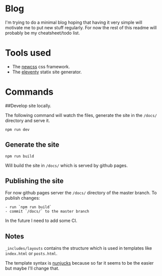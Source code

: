 # Blog

I'm trying to do a minimal blog hoping that having it very simple will motivate me to put new stuff regularly.
For now the rest of this readme will probably be my cheatsheet/todo list.

# Tools used

- The [newcss](https://newcss.net/) css framework.
- The [eleventy](https://www.11ty.dev/) statix site generator.

# Commands

##Develop site locally.

The following command will watch the files, generate the site in the `/docs/` directory and serve it.

    npm run dev


## Generate the site

    npm run build

Will build the site in `/docs/` which is served by github pages.

## Publishing the site

For now github pages server the `/docs/` directory of the master branch. To publish changes:

    - run `npm run build`
    - commit `/docs/` to the master branch

In the future I need to add some CI.

## Notes

`_includes/layouts` contains the structure which is used in templates like `index.html` or `posts.html`.

The template syntax is [nunjucks](https://www.11ty.dev/docs/languages/nunjucks/) because so far it seems to be the easier but maybe I'll change that.
